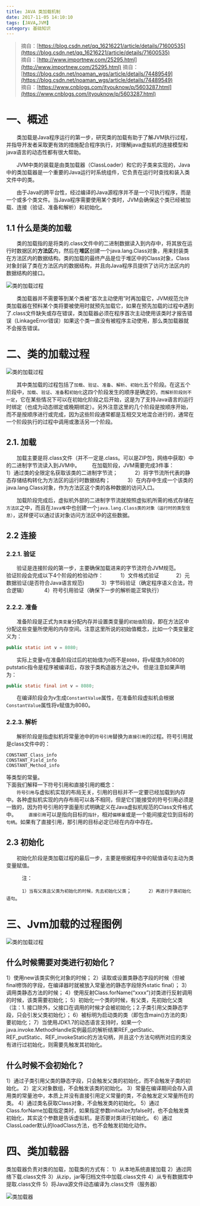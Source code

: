 ```yaml
---
title: JAVA 类加载机制
date: 2017-11-05 14:10:10
tags: [JAVA,JVM]
category: 基础知识
---
```


> 摘自：[https://blog.csdn.net/qq_16216221/article/details/71600535](https://blog.csdn.net/qq_16216221/article/details/71600535)  
> 摘自：[http://www.importnew.com/25295.html](http://www.importnew.com/25295.html)
> 摘自：[https://blog.csdn.net/noaman_wgs/article/details/74489549](https://blog.csdn.net/noaman_wgs/article/details/74489549)  
> 摘自：[https://www.cnblogs.com/ityouknow/p/5603287.html](https://www.cnblogs.com/ityouknow/p/5603287.html)

# 一、概述

&emsp;&emsp;类加载是Java程序运行的第一步，研究类的加载有助于了解JVM执行过程，并指导开发者采取更有效的措施配合程序执行，对理解java虚拟机的连接模型和java语言的动态性都有很大帮助。   

&emsp;&emsp;JVM中类的装载是由类加载器（ClassLoader）和它的子类来实现的，Java中的类加载器是一个重要的Java运行时系统组件，它负责在运行时查找和装入类文件中的类。  

&emsp;&emsp;由于Java的跨平台性，经过编译的Java源程序并不是一个可执行程序，而是一个或多个类文件。当Java程序需要使用某个类时，JVM会确保这个类已经被加载、连接（验证、准备和解析）和初始化。  
<!-- more -->

## 1.1 什么是类的加载

&emsp;&emsp;类的加载指的是将类的.class文件中的二进制数据读入到内存中，将其放在运行时数据区的**方法区**内，然后在**堆区**创建一个java.lang.Class对象，用来封装类在方法区内的数据结构。类的加载的最终产品是位于堆区中的Class对象，Class对象封装了类在方法区内的数据结构，并且向Java程序员提供了访问方法区内的数据结构的接口。

![类的加载过程](JAVA-类加载机制/demo.png)

&emsp;&emsp;类加载器并不需要等到某个类被“首次主动使用”时再加载它，JVM规范允许类加载器在预料某个类将要被使用时就预先加载它，如果在预先加载的过程中遇到了.class文件缺失或存在错误，类加载器必须在程序首次主动使用该类时才报告错误（LinkageError错误）如果这个类一直没有被程序主动使用，那么类加载器就不会报告错误。

# 二、类的加载过程

![类的加载过程](JAVA-类加载机制/class-load-mechanism.png)  

&emsp;&emsp;其中类加载的过程包括了`加载`、`验证`、`准备`、`解析`、`初始化`五个阶段。在这五个阶段中，`加载`、`验证`、`准备`和`初始化`这四个阶段发生的顺序是确定的，`而解析阶段则不一定`，它在某些情况下可以在初始化阶段之后开始，这是为了支持Java语言的运行时绑定（也成为动态绑定或晚期绑定）。另外注意这里的几个阶段是按顺序开始，而不是按顺序进行或完成，因为这些阶段通常都是互相交叉地混合进行的，通常在一个阶段执行的过程中调用或激活另一个阶段。

## 2.1. 加载

  &emsp;&emsp;加载主要是将.class文件（并不一定是.class。可以是ZIP包，网络中获取）中的二进制字节流读入到JVM中。 
  &emsp;&emsp;在加载阶段，JVM需要完成3件事： 
  &emsp;&emsp;&emsp;1）通过类的全限定名获取该类的二进制字节流； 
  &emsp;&emsp;&emsp;2）将字节流所代表的静态存储结构转化为方法区的运行时数据结构； 
  &emsp;&emsp;&emsp;3）在内存中生成一个该类的java.lang.Class对象，作为方法区这个类的各种数据的访问入口。

&emsp;&emsp;加载阶段完成后，虚拟机外部的二进制字节流就按照虚拟机所需的格式存储在`方法区`之中，而且在`Java堆`中也创建一个`java.lang.Class类的对象（运行时的类型信息）`，这样便可以通过该对象访问方法区中的这些数据。

## 2.2 连接

### 2.2.1. 验证

&emsp;&emsp;验证是连接阶段的第一步，主要确保加载进来的字节流符合JVM规范。 
&emsp;&emsp;验证阶段会完成以下4个阶段的检验动作： 
&emsp;&emsp;&emsp;1）文件格式验证 
&emsp;&emsp;&emsp;2）元数据验证(是否符合Java语言规范) 
&emsp;&emsp;&emsp;3）字节码验证（确定程序语义合法，符合逻辑） 
&emsp;&emsp;&emsp;4）符号引用验证（确保下一步的解析能正常执行）

### 2.2.2. 准备

&emsp;&emsp;准备阶段是正式为`类变量`分配内存并设置类变量的`初始值`阶段，即在方法区中分配这些变量所使用的内存空间。注意这里所说的初始值概念，比如一个类变量定义为：

```java
public static int v = 8080;
```

&emsp;&emsp;实际上变量v在准备阶段过后的初始值为`0`而不是`8080`，将v赋值为8080的putstatic指令是程序被编译后，存放于类构造器<client>方法之中。
但是注意如果声明为：

```java
public static final int v = 8080;
```

&emsp;&emsp;在编译阶段会为v生成`ConstantValue`属性，在准备阶段虚拟机会根据`ConstantValue`属性将v赋值为8080。

### 2.2.3. 解析

&emsp;&emsp;解析阶段是指虚拟机将常量池中的`符号引用`替换为`直接引用`的过程。符号引用就是class文件中的：

```text
CONSTANT_Class_info
CONSTANT_Field_info
CONSTANT_Method_info
```

等类型的常量。  
下面我们解释一下符号引用和直接引用的概念：  
&emsp;&emsp;`符号引用`与虚拟机实现的布局无关，引用的目标并不一定要已经加载到内存中。各种虚拟机实现的内存布局可以各不相同，但是它们能接受的符号引用必须是一致的，因为符号引用的字面量形式明确定义在Java虚拟机规范的Class文件格式中。
&emsp;&emsp;`直接引用`可以是指向目标的`指针`，相对`偏移量`或是一个能间接定位到目标的`句柄`。如果有了直接引用，那引用的目标必定已经在内存中存在。

## 2.3 初始化

&emsp;&emsp;初始化阶段是类加载过程的最后一步，主要是根据程序中的赋值语句主动为类变量赋值。 

&emsp;&emsp;&emsp;注： 

&emsp;&emsp;&emsp;`1）当有父类且父类为初始化的时候，先去初始化父类`； 
&emsp;&emsp;&emsp;`2）再进行子类初始化语句`。

# 三、Jvm加载的过程图例

![类的加载过程](JAVA-类加载机制/class-loader-uml.jpg)  

## 什么时候需要对类进行初始化？

1）使用new该类实例化对象的时候； 
2）读取或设置类静态字段的时候（但被final修饰的字段，在编译器时就被放入常量池的静态字段除外static final）； 
3）调用类静态方法的时候； 
4）使用反射Class.forName(“xxxx”)对类进行反射调用的时候，该类需要初始化； 
5）初始化一个类的时候，有父类，先初始化父类（注：1. 接口除外，父接口在调用的时候才会被初始化；2.子类引用父类静态字段，只会引发父类初始化）； 
6）被标明为启动类的类（即包含main()方法的类）要初始化； 
7）当使用JDK1.7的动态语言支持时，如果一个java.invoke.MethodHandle实例最后的解析结果REF_getStatic、REF_putStatic、REF_invokeStatic的方法句柄，并且这个方法句柄所对应的类没有进行过初始化，则需要先触发其初始化。

## 什么时候不会初始化？

1）通过子类引用父类的静态字段，只会触发父类的初始化，而不会触发子类的初始化。
2）定义对象数组，不会触发该类的初始化。
3）常量在编译期间会存入调用类的常量池中，本质上并没有直接引用定义常量的类，不会触发定义常量所在的类。
4）通过类名获取Class对象，不会触发类的初始化。
5）通过Class.forName加载指定类时，如果指定参数initialize为false时，也不会触发类初始化，其实这个参数是告诉虚拟机，是否要对类进行初始化。
6）通过ClassLoader默认的loadClass方法，也不会触发初始化动作。

# 四、类加载器

类加载器负责对类的加载，加载类的方式有：
1）从本地系统直接加载
2）通过网络下载.class文件
3）从zip，jar等归档文件中加载.class文件
4）从专有数据库中提取.class文件
5）将Java源文件动态编译为.class文件（服务器）  

![类加载器](JAVA-类加载机制/class-loader.png)    
